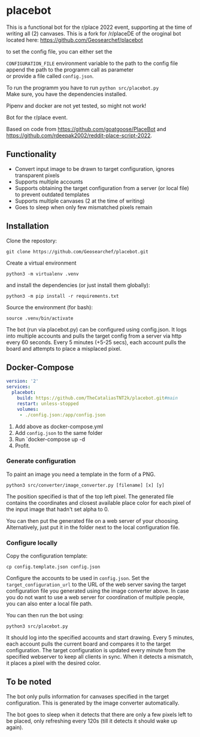 # placebot

This is a functional bot for the r/place 2022 event, supporting at the time of writing all (2) canvases.
This is a fork for /r/placeDE of the oroginal bot located here: https://github.com/Geosearchef/placebot

to set the config file, you can either set the

`CONFIGURATION_FILE`  environment variable to the path to the config file  
append the path to the programm call as parameter  
or provide a file called `config.json`.

To run the programm you have to run `python src/placebot.py`  
Make sure, you have the dependencies installed.  

Pipenv and docker are not yet tested, so might not work!
  
Bot for the r/place event.

Based on code from https://github.com/goatgoose/PlaceBot and https://github.com/rdeepak2002/reddit-place-script-2022.

## Functionality
- Convert input image to be drawn to target configuration, ignores transparent pixels
- Supports multiple accounts
- Supports obtaining the target configuration from a server (or local file) to prevent outdated templates
- Supports multiple canvases (2 at the time of writing)
- Goes to sleep when only few mismatched pixels remain

## Installation
Clone the repostory:
```
git clone https://github.com/Geosearchef/placebot.git
```

Create a virtual environment
```
python3 -m virtualenv .venv
```

and install the dependencies (or just install them globally):
```
python3 -m pip install -r requirements.txt
```

Source the environment (for bash):
```
source .venv/bin/activate
```

The bot (run via placebot.py) can be configured using config.json. It logs into multiple accounts and pulls the target config from a server via http every 60 seconds.
Every 5 minutes (+5-25 secs), each account pulls the board and attempts to place a misplaced pixel.


## Docker-Compose

```yml
version: '2'
services:
  placebot:
    build: https://github.com/TheCataliasTNT2k/placebot.git#main
    restart: unless-stopped
    volumes:
     - ./config.json:/app/config.json
```
1. Add above as docker-compose.yml
2. Add `config.json` to the same folder
3. Run `docker-compose up -d
4. Profit.

### Generate configuration
To paint an image you need a template in the form of a PNG. 
```
python3 src/converter/image_converter.py [filename] [x] [y]
```
The position specified is that of the top left pixel.
The generated file contains the coordinates and closest available place color for each pixel of the input image that hadn't set alpha to 0.

You can then put the generated file on a web server of your choosing.
Alternatively, just put it in the folder next to the local configuration file.

### Configure locally
Copy the configuration template:
```
cp config.template.json config.json
```

Configure the accounts to be used in `config.json`.
Set the ```target_configuration_url``` to the URL of the web server saving the target configuration file you generated using the image converter above. In case you do not want to use a web server for coordination of multiple people, you can also enter a local file path.

You can then run the bot using:
```
python3 src/placebot.py
```

It should log into the specified accounts and start drawing. Every 5 minutes, each account pulls the current board and compares it to the target configuration. The target configuration is updated every minute from the specified webserver to keep all clients in sync. When it detects a mismatch, it places a pixel with the desired color.

## To be noted
The bot only pulls information for canvases specified in the target configuration. This is generated by the image converter automatically.

The bot goes to sleep when it detects that there are only a few pixels left to be placed, only refreshing every 120s (till it detects it should wake up again).
